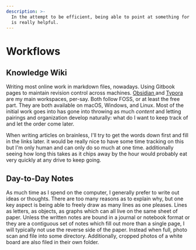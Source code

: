 ```yaml
---
description: >-
  In the attempt to be efficient, being able to point at something for reference
  is really helpful.
---
```


# Workflows

## Knowledge Wiki

Writing most online work in markdown files, nowadays. Using Gitbook pages to maintain revision control across machines. [Obsidian ](https://obsidian.md/features)and [Typora](https://typora.io/) are my main workspaces, per-say. Both follow FOSS, or at least the free part. They are both available on macOS, Windows, and Linux. Most of the initial work goes into has gone into throwing as much _content_ and letting pairings and organization develop naturally: what do I want to keep track of and let the order come later.

When writing articles on brainless, I'll try to get the words down first and fill in the links later. it would be really nice to have some time tracking on this but I'm only human and can only do so much at one time.  additionally seeing how long this takes as it chips away by the hour would probably eat very quickly at any drive to keep going.&#x20;



## Day-to-Day Notes

As much time as I spend on the computer, I generally prefer to write out ideas or thoughts. There are too many reasons as to explain why, but one key aspect is being able to freely draw as many lines as one pleases. Lines as letters, as objects, as graphs which can all live on the same sheet of paper. Unless the written notes are bound in a journal or notebook format or they are a contiguous set of notes which fill out more than a single page, I will typically not use the reverse side of the paper. Instead when full, photo scan and file into some directory. Additionally, cropped photos of a white board are also filed in their own folder.&#x20;

###


